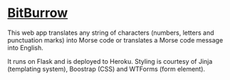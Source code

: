 # [BitBurrow][1]

This web app translates any string of characters (numbers, letters and punctuation marks) into Morse code or translates a Morse code message into English.

It runs on Flask and is deployed to Heroku. Styling is courtesy of Jinja (templating system), Boostrap (CSS) and WTForms (form element).

  [1]: http://www.bitburrow.com

